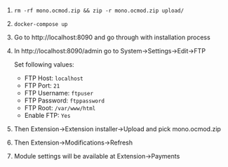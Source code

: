 1. `rm -rf mono.ocmod.zip && zip -r mono.ocmod.zip upload/`
2. `docker-compose up`
3. Go to http://localhost:8090 and go through with installation process
4. In http://localhost:8090/admin go to System->Settings->Edit->FTP

   Set following values:
   - FTP Host: `localhost`
   - FTP Port: `21`
   - FTP Username: `ftpuser`
   - FTP Password: `ftppassword`
   - FTP Root: `/var/www/html`
   - Enable FTP: `Yes`
5. Then Extension->Extension installer->Upload and pick mono.ocmod.zip
6. Then Extension->Modifications->Refresh
7. Module settings will be available at Extension->Payments
